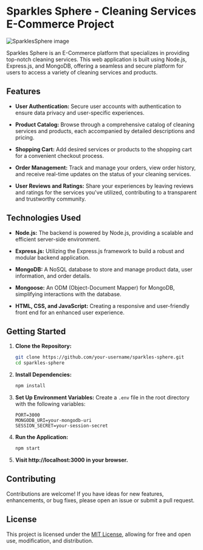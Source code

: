 # Sparkles Sphere - Cleaning Services E-Commerce Project
![SparklesSphere image](https://github.com/andile593/Sparkles-Sphere-website-/assets/71168590/2ad2966a-7734-4823-a7fc-3b024d5bc825)

Sparkles Sphere is an E-Commerce platform that specializes in providing top-notch cleaning services. This web application is built using Node.js, Express.js, and MongoDB, offering a seamless and secure platform for users to access a variety of cleaning services and products.

## Features

- **User Authentication:** Secure user accounts with authentication to ensure data privacy and user-specific experiences.
  
- **Product Catalog:** Browse through a comprehensive catalog of cleaning services and products, each accompanied by detailed descriptions and pricing.

- **Shopping Cart:** Add desired services or products to the shopping cart for a convenient checkout process.

- **Order Management:** Track and manage your orders, view order history, and receive real-time updates on the status of your cleaning services.

- **User Reviews and Ratings:** Share your experiences by leaving reviews and ratings for the services you've utilized, contributing to a transparent and trustworthy community.

## Technologies Used

- **Node.js:** The backend is powered by Node.js, providing a scalable and efficient server-side environment.

- **Express.js:** Utilizing the Express.js framework to build a robust and modular backend application.

- **MongoDB:** A NoSQL database to store and manage product data, user information, and order details.

- **Mongoose:** An ODM (Object-Document Mapper) for MongoDB, simplifying interactions with the database.

- **HTML, CSS, and JavaScript:** Creating a responsive and user-friendly front end for an enhanced user experience.

## Getting Started

1. **Clone the Repository:**
   ```bash
   git clone https://github.com/your-username/sparkles-sphere.git
   cd sparkles-sphere
   ```

2. **Install Dependencies:**
   ```bash
   npm install
   ```

3. **Set Up Environment Variables:**
   Create a `.env` file in the root directory with the following variables:
   ```
   PORT=3000
   MONGODB_URI=your-mongodb-uri
   SESSION_SECRET=your-session-secret
   ```

4. **Run the Application:**
   ```bash
   npm start
   ```

5. **Visit http://localhost:3000 in your browser.**

## Contributing

Contributions are welcome! If you have ideas for new features, enhancements, or bug fixes, please open an issue or submit a pull request.

## License

This project is licensed under the [MIT License](LICENSE), allowing for free and open use, modification, and distribution.
